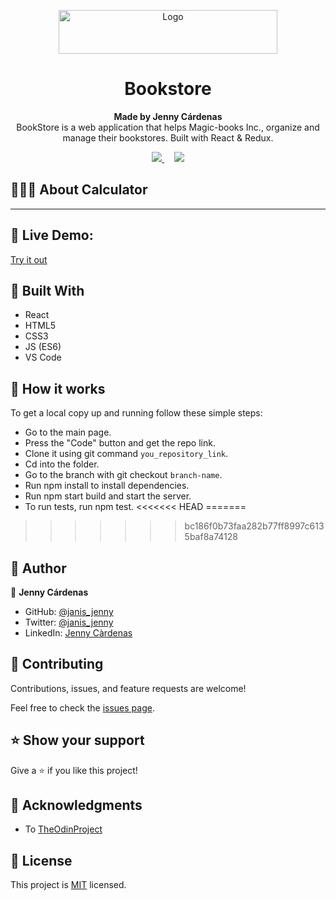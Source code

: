 
<p align="center">
  <a href="https://github.com/jcy2704/oop-ruby">
    <img src="https://res.cloudinary.com/growsurf-prod/image/upload/v1582211139/production/gnysw2objzekbagrqiax.png" alt="Logo" width="350" height="70">
  </a>
</p>

<h1 align="center">Bookstore</h1>

<p align="center">
  <strong>Made by Jenny Cárdenas</strong>
  <br>
  BookStore is a web application that helps Magic-books Inc., organize and manage their bookstores. Built with React & Redux.
</p>

<p align="center">
  <a href="https://github.com/janis-jenny/Bookstore/issues">
    <img src="https://img.shields.io/badge/REPORT%20A%20BUG-purple?style=for-the-badge">
  </a>
   ‎ ‎ ‎ ‎
  <a href="https://github.com/janis-jenny/Bookstore/issues">
    <img src="https://img.shields.io/badge/Request%20a%20feature-purple?style=for-the-badge">
  </a>
</p>



## 👩🏼‍💻 About Calculator

<!-- ![screenshot]() -->

<hr>


## 🔴 Live Demo:

[Try it out](https://jennysbookstore.herokuapp.com/)



## 🔧 Built With

- React
- HTML5
- CSS3
- JS (ES6)
- VS Code


## 🤖 How it works

To get a local copy up and running follow these simple steps:

- Go to the main page.
- Press the "Code" button and get the repo link.
- Clone it using git command `you_repository_link`.
- Cd into the folder.
- Go to the branch with git checkout `branch-name`.
- Run npm install to install dependencies.
- Run npm start build and start the server.
- To run tests, run npm test.
<<<<<<< HEAD
=======

>>>>>>> bc186f0b73faa282b77ff8997c6135baf8a74128


## 👥 Author

👤 **Jenny Cárdenas**

- GitHub: [@janis_jenny](https://github.com/janis-jenny)
- Twitter: [@janis_jenny](https://twitter.com/janis_jenny)
- LinkedIn: [Jenny Càrdenas](https://www.linkedin.com/in/paolajenny)



## 🤝 Contributing

Contributions, issues, and feature requests are welcome!

Feel free to check the [issues page](https://github.com/janis-jenny/Bookstore/issues).



## ⭐ Show your support

Give a ⭐️ if you like this project!



## 📌 Acknowledgments

- To [TheOdinProject](https://www.theodinproject.com/dashboard)


## 📝 License

This project is [MIT](https://opensource.org/licenses/MIT) licensed.